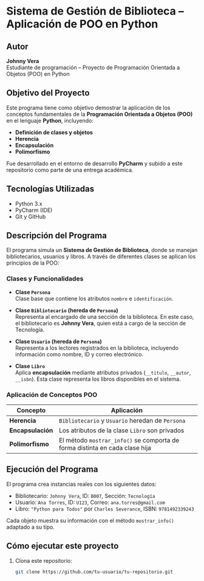 # Sistema de Gestión de Biblioteca – Aplicación de POO en Python

## Autor
**Johnny Vera**  
Estudiante de programación – Proyecto de Programación Orientada a Objetos (POO) en Python


## Objetivo del Proyecto

Este programa tiene como objetivo demostrar la aplicación de los conceptos fundamentales de la **Programación Orientada a Objetos (POO)** en el lenguaje **Python**, incluyendo:

- **Definición de clases y objetos**
- **Herencia**
- **Encapsulación**
- **Polimorfismo**

Fue desarrollado en el entorno de desarrollo **PyCharm** y subido a este repositorio como parte de una entrega académica.

## Tecnologías Utilizadas

- Python 3.x
- PyCharm (IDE)
- Git y GitHub

## Descripción del Programa

El programa simula un **Sistema de Gestión de Biblioteca**, donde se manejan bibliotecarios, usuarios y libros. A través de diferentes clases se aplican los principios de la POO:

### Clases y Funcionalidades

- **Clase `Persona`**  
  Clase base que contiene los atributos `nombre` e `identificación`.

- **Clase `Bibliotecario` (hereda de `Persona`)**  
  Representa al encargado de una sección de la biblioteca. En este caso, el bibliotecario es **Johnny Vera**, quien está a cargo de la sección de Tecnología.

- **Clase `Usuario` (hereda de `Persona`)**  
  Representa a los lectores registrados en la biblioteca, incluyendo información como nombre, ID y correo electrónico.

- **Clase `Libro`**  
  Aplica **encapsulación** mediante atributos privados (`__titulo`, `__autor`, `__isbn`). Esta clase representa los libros disponibles en el sistema.

### Aplicación de Conceptos POO

| Concepto | Aplicación |
|----------|------------|
| **Herencia** | `Bibliotecario` y `Usuario` heredan de `Persona` |
| **Encapsulación** | Los atributos de la clase `Libro` son privados |
| **Polimorfismo** | El método `mostrar_info()` se comporta de forma distinta en cada clase hija |

## Ejecución del Programa

El programa crea instancias reales con los siguientes datos:

- Bibliotecario: `Johnny Vera`, ID: `B007`, Sección: `Tecnología`
- Usuario: `Ana Torres`, ID: `U123`, Correo: `ana.torres@gmail.com`
- Libro: `"Python para Todos"` por `Charles Severance`, ISBN: `9781492339243`

Cada objeto muestra su información con el método `mostrar_info()` adaptado a su tipo.

## Cómo ejecutar este proyecto

1. Clona este repositorio:
   ```bash
   git clone https://github.com/tu-usuario/tu-repositorio.git
